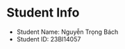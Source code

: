 
Student Info
=========================

* Student Name: Nguyễn Trọng Bách
* Student ID: 23BI14057

